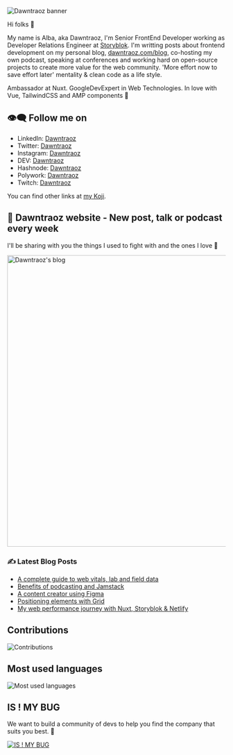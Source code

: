 <img src="https://pbs.twimg.com/profile_banners/1188743102409924609/1683298720/1500x500" alt="Dawntraoz banner" />

Hi folks 👋

My name is Alba, aka Dawntraoz, I'm Senior FrontEnd Developer working as Developer Relations Engineer at [Storyblok](https://storyblok.com). I'm writting posts about frontend development on my personal blog, [dawntraoz.com/blog](https://www.dawntraoz.com/blog/), co-hosting my own podcast, speaking at conferences and working hard on open-source projects to create more value for the web community. 'More effort now to save effort later' mentality & clean code as a life style.

Ambassador at Nuxt.
GoogleDevExpert in Web Technologies.
In love with Vue, TailwindCSS and AMP components 🥰

## 👁‍🗨 Follow me on

- LinkedIn: [Dawntraoz](https://linkedin.com/in/dawntraoz)
- Twitter: [Dawntraoz](https://twitter.com/dawntraoz)
- Instagram: [Dawntraoz](https://instagram.com/dawntraoz)
- DEV: [Dawntraoz](https://dev.to/dawntraoz)
- Hashnode: [Dawntraoz](https://hashnode.com/@dawntraoz)
- Polywork: [Dawntraoz](https://www.polywork.com/dawntraoz)
- Twitch: [Dawntraoz](https://twitch.tv/dawntraoz)

You can find other links at [my Koji](https://withkoji.com/@Dawntraoz).

## 🌄 Dawntraoz website - New post, talk or podcast every week

I'll be sharing with you the things I used to fight with and the ones I love 🦸‍

<a href="https://www.dawntraoz.com/blog/" rel="nofollow">
  <img width="672" src="https://www.dawntraoz.com/images/blog.jpg" alt="Dawntraoz's blog" />
</a>

### ✍ Latest Blog Posts

<!-- BLOG-POST-LIST:START -->
- [A complete guide to web vitals, lab and field data](https://dawntraoz.com/blog/a-complete-guide-to-web-vitals-lab-and-field-data)
- [Benefits of podcasting and Jamstack](https://dawntraoz.com/blog/benefits-of-podcasting-and-how-to-showcase-it-on-a-jamstack-site)
- [A content creator using Figma](https://dawntraoz.com/blog/a-content-creator-using-figma)
- [Positioning elements with Grid](https://dawntraoz.com/blog/positioning-elements-with-grid)
- [My web performance journey with Nuxt, Storyblok &amp; Netlify](https://dawntraoz.com/blog/my-web-performance-journey-with-nuxt-storyblok-netlify)
<!-- BLOG-POST-LIST:END -->

## Contributions

<img src="https://github-readme-stats.vercel.app/api?username=dawntraoz&show_icons=true&count_private=true&title_color=b794f4&text_color=ffffff&icon_color=ffffff&bg_color=1a202c&include_all_commits=true" alt="Contributions" />

## Most used languages

<img src="https://github-readme-stats.vercel.app/api/top-langs/?username=dawntraoz&layout=compact&title_color=553c9a&text_color=1a202c" alt="Most used languages" />

## IS ! MY BUG

We want to build a community of devs to help you find the company that suits you best. 💜

<a href="https://www.dawntraoz.com/blog/presenting-our-new-project-is-not-my-bug/" rel="nofollow">
  <img src="https://img2.storyblok.com/672x0/f/79165/1292x484/86c9bad56a/evaluate-cta.png" alt="IS ! MY BUG" />
</a>
